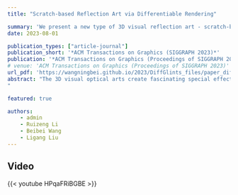 ```yaml
---
title: "Scratch-based Reflection Art via Differentiable Rendering"

summary: 'We present a new type of 3D visual reflection art - scratch-based reflection art. We derived algorithms that performs differentiable rendering on microstructures and built machine to manufacture real objects.'
date: 2023-08-01

publication_types: ["article-journal"]
publication_short: '*ACM Transactions on Graphics (SIGGRAPH 2023)*'
publication: '*ACM Transactions on Graphics (Proceedings of SIGGRAPH 2023)*'
# venue: 'ACM Transactions on Graphics (Proceedings of SIGGRAPH 2023)'
url_pdf: 'https://wangningbei.github.io/2023/DiffGlints_files/paper_diffGlints_compressed.pdf'
abstract: "The 3D visual optical arts create fascinating special effects by carefully designing interactions between objects and light sources. One of the essential types is 3D reflection art, which aims to create reflectors that can display different images when viewed from different directions. Existing works produce impressive visual effects. Unfortunately, previous works discretize the reflector surface with regular grids/facets, leading to a large parameter space and a high optimization time cost. In this paper, we introduce a new type of 3D reflection art - scratch-based reflection art, which allows for a more compact parameter space, easier fabrication, and computationally efficient optimization. To design a 3D reflection art with scratches, we formulate it as a multi-view optimization problem and introduce differentiable rendering to enable efficient gradient-based optimizers. For that, we propose an analytical scratch rendering approach, together with a high-performance rendering pipeline, allowing efficient differentiable rendering. As a consequence, we could display multiple images on a single metallic board with only several minutes for optimization. We demonstrate our work by showing virtual objects and manufacturing our designed reflectors with a carving machine.
"

featured: true

authors:
    - admin
    - Ruizeng Li
    - Beibei Wang
    - Ligang Liu
---
```



## Video

{{< youtube HPqaFRiBGBE >}}